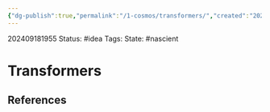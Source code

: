 ```yaml
---
{"dg-publish":true,"permalink":"/1-cosmos/transformers/","created":"2024-09-18T19:55:09.240-04:00","updated":"2024-09-18T19:55:15.046-04:00"}
---
```


202409181955
Status: #idea
Tags: 
State: #nascient
# Transformers



## References
